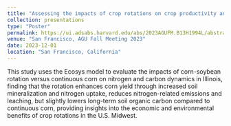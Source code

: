 ```yaml
---
title: "Assessing the impacts of crop rotations on crop productivity and environmental sustainability in the US Midwest"
collection: presentations
type: "Poster"
permalink: https://ui.adsabs.harvard.edu/abs/2023AGUFM.B13H1994L/abstract
venue: "San Francisco, AGU Fall Meeting 2023"
date: 2023-12-01
location: "San Francisco, California"
---
```


This study uses the Ecosys model to evaluate the impacts of corn-soybean rotation versus continuous corn on nitrogen and carbon dynamics in Illinois, finding that the rotation enhances corn yield through increased soil mineralization and nitrogen uptake, reduces nitrogen-related emissions and leaching, but slightly lowers long-term soil organic carbon compared to continuous corn, providing insights into the economic and environmental benefits of crop rotations in the U.S. Midwest.